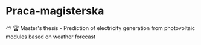 # Praca-magisterska
:partly_sunny: :trophy: Master's thesis - Prediction of electricity generation from photovoltaic modules based on weather forecast
